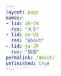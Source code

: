 ```yaml
---
layout: page
names:
- lid: zh-CN
  res: "关于"
- lid: en-US
  res: "About"
- lid: ja-JP
  res: "情报"
permalink: /about/
unfinished: true
---
```

